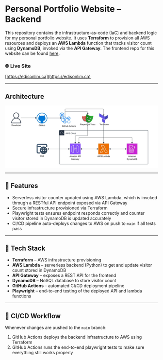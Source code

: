 # Personal Portfolio Website – Backend

This repository contains the infrastructure-as-code (IaC) and backend logic for my personal portfolio website. It uses **Terraform** to provision all AWS resources and deploys an **AWS Lambda** function that tracks visitor count using **DynamoDB**, invoked via the **API Gateway**. The frontend repo for this website can be found [here](https://github.com/EdisonLim17/Personal-Website-Frontend).

### 🌐 Live Site
[https://edisonlim.ca](https://edisonlim.ca)

---

## Architecture
![Image of architecture](/Personal-Website-Backend-AWS-Architecture.jpeg)

---

## 🚀 Features

- Serverless visitor counter updated using AWS Lambda, which is invoked through a RESTful API endpoint exposed via API Gateway
- Secure infrastructure provisioned via Terraform
- Playwright tests ensures endpoint responds correctly and counter visitor stored in DynamoDB is updated accurately
- CI/CD pipeline auto-deploys changes to AWS on push to `main` if all tests pass

---

## 🧰 Tech Stack

- **Terraform** – AWS infrastructure provisioning
- **AWS Lambda** – serverless backend (Python) to get and update visitor count stored in DynamoDB
- **API Gateway** – exposes a REST API for the frontend
- **DynamoDB** – NoSQL database to store visitor count
- **GitHub Actions** – automated CI/CD deployment pipeline
- **Playwright** – end-to-end testing of the deployed API and lambda functions

---

## 🔧 CI/CD Workflow

Whenever changes are pushed to the `main` branch:
1. GitHub Actions deploys the backend infrastructure to AWS using Terraform
2. GitHub Actions runs the end-to-end playwright tests to make sure everything still works properly